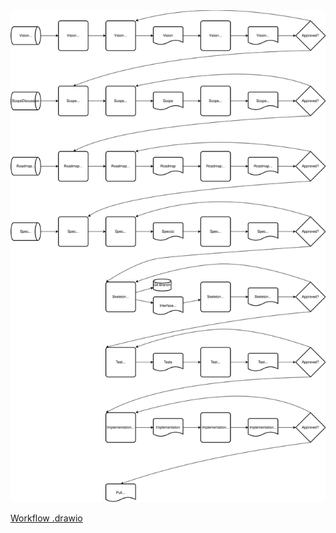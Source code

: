 <img src="./AI Agent Dev Workflow.svg" alt="Happy Path Flowchart" width=600>

[Workflow .drawio](./AI%20Agent%20Dev%20Workflow.drawio)